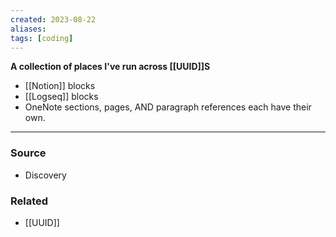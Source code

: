 ```yaml
---
created: 2023-08-22
aliases: 
tags: [coding]
---
```

**A collection of places I've run across [[UUID]]S**

- [[Notion]] blocks
- [[Logseq]] blocks
- OneNote sections, pages, AND paragraph references each have their own.

---
### Source
- Discovery

### Related
- [[UUID]]
 